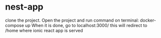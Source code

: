 # nest-app

clone the project.
Open the project and run command on terminal: docker-compose up
When it is done, go to localhost:3000/
this will redirect to /home where ionic react app is served

